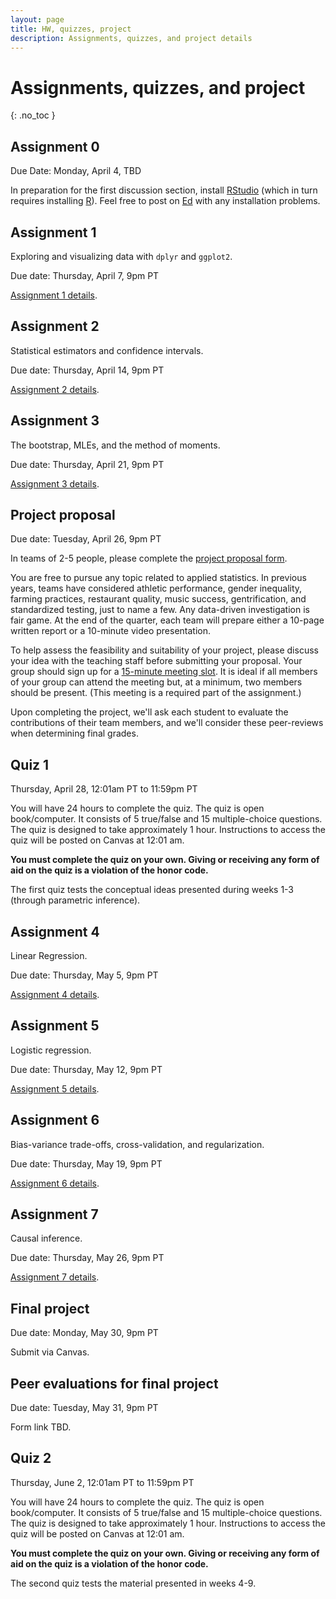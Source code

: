 ```yaml
---
layout: page
title: HW, quizzes, project
description: Assignments, quizzes, and project details
---
```


# Assignments, quizzes, and project
{: .no_toc }

<!-- 1. TOC
{:toc} -->

## Assignment 0

Due Date: Monday, April 4, TBD

In preparation for the first discussion section,
install <a href="http://www.rstudio.com/">RStudio</a>
(which in turn requires installing <a href="http://cran.rstudio.com/">R</a>).
Feel free to post on [Ed](canvas.stanford.edu) with any installation problems.

## Assignment 1

Exploring and visualizing data with `dplyr` and `ggplot2`.

Due date: Thursday, April 7, 9pm PT

[Assignment 1 details](assignment1.md).

## Assignment 2

Statistical estimators and confidence intervals.

Due date: Thursday, April 14, 9pm PT

[Assignment 2 details](assignment2.md).

## Assignment 3 

The bootstrap, MLEs, and the method of moments.

Due date: Thursday, April 21, 9pm PT

[Assignment 3 details](assignment3.md).

## Project proposal

Due date: Tuesday, April 26, 9pm PT

In teams of 2-5 people, please complete the [project proposal form](https://forms.gle/U43xgsifpU3Kng2H7).

You are free to pursue any topic related to applied statistics.
In previous years, teams have considered
athletic performance, gender inequality, farming practices, restaurant quality,
music success, gentrification, and standardized testing, just to name a few.
Any data-driven investigation is fair game.
At the end of the quarter, each team will prepare either a 10-page written report
or a 10-minute video presentation.

To help assess the feasibility and suitability of your project,
please discuss your idea with the teaching staff before submitting your proposal.
Your group should
sign up for a [15-minute meeting slot]().
It is ideal if all members of your group can attend the meeting but, at a minimum, two members should be present. (This meeting is a required part of the assignment.)

Upon completing the project, we'll ask each student to evaluate the contributions of their team members, and we'll consider these peer-reviews when determining final grades.

## Quiz 1

Thursday, April 28, 12:01am PT to 11:59pm PT

You will have 24 hours to complete the quiz.
The quiz is open book/computer.
It consists of 5 true/false and 15 multiple-choice questions.
The quiz is designed to take approximately 1 hour.
Instructions to access the quiz will be posted on Canvas at 12:01 am.

**You must complete the quiz on your own. Giving or receiving any form of aid on the quiz is a violation of the honor code.**  

The first quiz tests the conceptual ideas presented during weeks 1-3 (through parametric inference).

## Assignment 4

Linear Regression.

Due date: Thursday, May 5, 9pm PT

[Assignment 4 details](assignment4.md).

## Assignment 5 

Logistic regression.

Due date: Thursday, May 12, 9pm PT

[Assignment 5 details](assignment5.md).

## Assignment 6

Bias-variance trade-offs, cross-validation, and regularization.

Due date: Thursday, May 19, 9pm PT

[Assignment 6 details](assignment6.md).

## Assignment 7 

Causal inference.

Due date: Thursday, May 26, 9pm PT

[Assignment 7 details](assignment7.md).

## Final project

Due date: Monday, May 30, 9pm PT

Submit via Canvas.

## Peer evaluations for final project

Due date: Tuesday, May 31, 9pm PT

Form link TBD. 

## Quiz 2

Thursday, June 2, 12:01am PT to 11:59pm PT

You will have 24 hours to complete the quiz.
The quiz is open book/computer.
It consists of 5 true/false and 15 multiple-choice questions.
The quiz is designed to take approximately 1 hour.
Instructions to access the quiz will be posted on Canvas at 12:01 am.

**You must complete the quiz on your own. Giving or receiving any form of aid on the quiz is a violation of the honor code.**  

The second quiz tests the material presented in weeks 4-9.